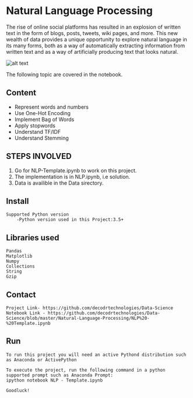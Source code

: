 # Natural Language Processing

The rise of online social platforms has resulted in an explosion of written text in the form of blogs, posts, tweets, wiki pages, and more. This new wealth of data provides a unique opportunity to explore natural language in its many forms, both as a way of automatically extracting information from written text and as a way of artificially producing text that looks natural.

![alt text](https://chandanbp.github.io/img/portfolio/nlp.png "Logo Cover")

The following topic are covered in the notebook.
## Content
- Represent words and numbers
- Use One-Hot Encoding
- Implement Bag of Words
- Apply stopwords
- Understand TF/IDF
- Understand Stemming

STEPS INVOLVED
-------------------------------
  1. Go for NLP-Template.ipynb to work on this project.
  2. The implementation is in NLP.ipynb, i.e solution.
  3. Data is availible in the Data sirectory.

Install
-------------------------------
    Supported Python version
        -Python version used in this Project:3.5+

Libraries used
------------------------------
    Pandas
    Matplotlib
    Numpy
    Collections
    String
    Gzip
 
Contact
----------------------------------
    Project Link- https://github.com/decodrtechnologies/Data-Science
    Notebook Link - https://github.com/decodrtechnologies/Data-Science/blob/master/Natural-Language-Processing/NLP%20-%20Template.ipynb
    
Run
------------------------------
    To run this project you will need an active Pythond distribution such as Anaconda or ActivePython

    To execute the project, run the following command in a python supported prompt such as Anaconda Prompt:
    ipython notebook NLP - Template.ipynb
    
    Goodluck!    
